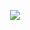 <p align="center">
  <img src="https://github-readme-stats.vercel.app/api?username=mahanmoulaei&show_icons=true&theme=radical&count_private=true&border_radius=20"/>
</p>
